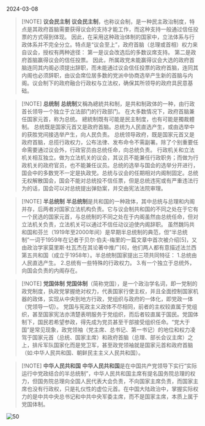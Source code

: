 2024-03-08

> [!NOTE] **议会民主制**
>**议会民主制**，也称议会制，是一种民主政治制度，特点是其政府首脑需要获得议会的支持才能工作，而这种支持一般通过信任投票的方式得到体现。 因此，在采用这种政治体制的国家中，立法体系与行政体系并不完全分立。特点是“议会至上”，政府首脑（总理或首相）权力来自议会，授权有两种途径：
>第一是议会改选后的多数议席支持。
>第二是政府首脑赢得议会的信任投票。
>因此，所属政党未能赢得议会大选的政府首脑连同其内阁必须提出辞职，而未能通过议会信任投票的政府首脑，连同其内阁也必须辞职，由议会席位居多数的党派中协商选举产生新的首脑与内阁。议会制下的政府融合行政权与立法权，确保其所领导的政府具民意基础。



> [!NOTE] **总统制**
> **总统制**又稱為總統共和制，是共和制政体的一种，由行政首长领导一个独立于立法部门的行政部门。 在大多数情况下，政府首脑兼任国家元首，称为总统。 總統制既有可能是民主制度，也有可能是獨裁體制。 总统既是国家元首又是政府首脑。总统为人民直选产生，或由选举中的获胜党间接选举产生，向人民负责。
总统领导政府，既是国家元首又是政府首脑，总揽行政权力，公布法律、发布命令不需副署。除了个别重要任命需要通过议会外，行政官员由总统任命，向总统负责。
行政机关和立法机关相互独立。做为立法机关的议会，其议员不能兼任行政职务；而做为行政机关的政府官员，也不能兼任议员。总统的选举与国会的选举分开进行，国会中的多数党不一定是执政党。总统与议会的任期相对内阁制固定。总统无权解散国会，国会不能对总统投不信任票，但是总统违宪或有严重违法行为的话，国会可以对总统提出弹劾案，并交由宪法法院审理。




> [!NOTE] **半总统制**
>**半总统制**是共和国的一种政体，其中总统与总理和内阁并存，后两者对国家立法机构负责。它与议会制共和国的不同之处在于它有一个民选的国家元首，与总统制的不同之处在于内阁虽然由总统任命，但对立法机关负责，立法机关可以通过不信任动议迫使内阁辞职。
虽然魏玛共和国和芬兰（1919年至2000年间）是早期半总统制的典范，但“半总统制”一词于1959年在记者于贝尔·伯夫-梅里的一篇文章中首次被介绍[5]，又由政治学家莫里斯·杜瓦杰在其论著中推广[6]，他们两人都有意描述法兰西第五共和国（成立于1958年）。半总统制国家提出三项共同特征：
1.总统由人民直选产生。
2.总统有一些特殊的行政权力。
3.有一个独立于总统外，向国会负责的内阁存在。



> [!NOTE] **党国体制**
> **党国体制**（简称党国），是一个政治学名词，即一党制的政党制度，执政党掌握绝对权力，代表国家行使主权，并且全面控制国家机器的政体，实现从中央到地方行政，党组织与政府的一体化，即党政一体（党领导一切）。
> 党国与宪政主义政体不尽相同，前者的主权较直属于党组织，甚至国家宪法亦清楚表明服务于党组织，而后者较直属于国民。党国体制下，国民若希望参政，得先成为党员甚至干部接受组织任命。“党大于国”是常见现象，政党领袖（党主席、总书记、第一书记）的地位和权力凌驾于国家元首（总统、国家主席）和政府首脑（总理、部长会议主席）之上，排斥军队国家化而是党卫军，甚至政党领袖就是国家元首和政府首脑（如:中华人民共和国、朝鲜民主主义人民共和国）。



> [!NOTE] **中华人民共和国**
>  **中华人民共和国**是在中国共产党领导下实行“实际运行中党政结合的半总统制”，中华人民共和国主席有提名国务院总理的权力，但国务院总理向全国人民代表大会负责，不向国家主席负责，而国家主席也没有行政权，只是礼仪性的虚位元首。在中国大陆政治中，掌握实际权力的是中共中央总书记和中共中央军委主席，而不是国家主席，本质上属于党国体制。







![50](https://yahgr-1324491178.cos.ap-chengdu.myqcloud.com/gh.png)


